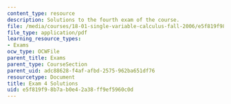 ```yaml
---
content_type: resource
description: Solutions to the fourth exam of the course.
file: /media/courses/18-01-single-variable-calculus-fall-2006/e5f819f98b7ab0e42a38ff9ef5960c0d_exam4sol.pdf
file_type: application/pdf
learning_resource_types:
- Exams
ocw_type: OCWFile
parent_title: Exams
parent_type: CourseSection
parent_uid: adc88628-f4af-afbd-2575-962ba651df76
resourcetype: Document
title: Exam 4 Solutions
uid: e5f819f9-8b7a-b0e4-2a38-ff9ef5960c0d
---
```

